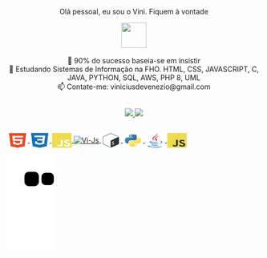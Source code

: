<div align="center">
    <p>Olá pessoal, eu sou o Vini. Fiquem à vontade</p>
    <img src="https://user-images.githubusercontent.com/104936042/177441792-3d41aef0-c1fe-468c-a6cd-8259cb11c3aa.gif" width="50" height="50">
    <ul style="list-style-type: none; padding: 0;">
        <li>🔭 90% do sucesso baseia-se em insistir</li>
        <li>🌱 Estudando Sistemas de Informação na FHO. HTML, CSS, JAVASCRIPT, C, JAVA, PYTHON, SQL, AWS, PHP 8, UML</li>
        <li>📫 Contate-me: viniciusdevenezio@gmail.com</li>
    </ul>
</div>




##

<div align="center">
  <a href="https://github.com/Relapso">
  <img height="130em" src="https://github-readme-stats.vercel.app/api?username=Relapso&show_icons=true&theme=dracula&include_all_commits=true&count_private=true"/>
  <img height="130em" src="https://github-readme-stats.vercel.app/api/top-langs/?username=Relapso&layout=compact&langs_count=7&theme=dracula"/>
</div>
  
  ##
  
<div>
   <img align="center" alt="Vi-HTML" height="30" width="40" src="https://github.com/devicons/devicon/blob/master/icons/html5/html5-plain.svg">
   <img align="center" alt="Vi-CSS" height="30" width="40" src="https://github.com/devicons/devicon/blob/master/icons/css3/css3-plain.svg">
   <img align="center" alt="Vi-Js" height="30" width="40" src="https://raw.githubusercontent.com/devicons/devicon/master/icons/javascript/javascript-plain.svg">
   <img align="center" alt="Vi-Js" height="30"width="40"src="https://cdn.jsdelivr.net/gh/devicons/devicon/icons/c/c-original.svg">
   <img align="center" alt="Vi-Js" height="30"width="40"src="https://raw.githubusercontent.com/devicons/devicon/55609aa5bd817ff167afce0d965585c92040787a/icons/bash/bash-original.svg">
   <img align="center" alt="Vi-Js" height="30"width="40"src="https://raw.githubusercontent.com/devicons/devicon/55609aa5bd817ff167afce0d965585c92040787a/icons/python/python-original.svg">
    <img align="center" alt="Vi-Js" height="30"width="40"src="https://github.com/devicons/devicon/blob/master/icons/java/java-original.svg">
   <img align="center" alt="Vi-Js" height="30"width="40"src="https://raw.githubusercontent.com/devicons/devicon/55609aa5bd817ff167afce0d965585c92040787a/icons/javascript/javascript-original.svg">
</div>
<div>
   
 ![Snake animation](https://github.com/Relapso/Relapso/blob/output/github-contribution-grid-snake.svg)
  
 </div>

  
  
 
  
  
